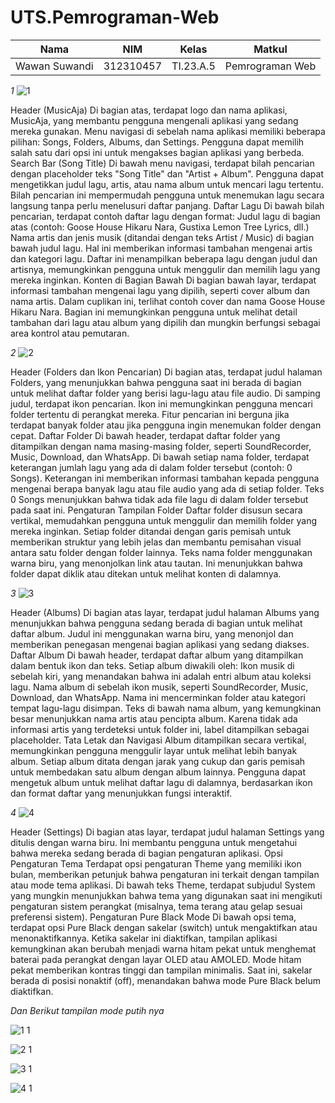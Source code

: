 # UTS.Pemrograman-Web
|**Nama**|**NIM**|**Kelas**|**Matkul**|
|----|---|-----|------|
|Wawan Suwandi|312310457|TI.23.A.5|Pemrograman Web|




 *1* ![1](https://github.com/user-attachments/assets/17c40c39-c55f-41b9-9905-d9d96f3fa355)

Header (MusicAja)
Di bagian atas, terdapat logo dan nama aplikasi, MusicAja, yang membantu pengguna mengenali aplikasi yang sedang mereka gunakan.
Menu navigasi di sebelah nama aplikasi memiliki beberapa pilihan: Songs, Folders, Albums, dan Settings. Pengguna dapat memilih salah satu dari opsi ini untuk mengakses bagian aplikasi yang berbeda.
Search Bar (Song Title)
Di bawah menu navigasi, terdapat bilah pencarian dengan placeholder teks "Song Title" dan "Artist + Album". Pengguna dapat mengetikkan judul lagu, artis, atau nama album untuk mencari lagu tertentu.
Bilah pencarian ini mempermudah pengguna untuk menemukan lagu secara langsung tanpa perlu menelusuri daftar panjang.
Daftar Lagu
Di bawah bilah pencarian, terdapat contoh daftar lagu dengan format:
Judul lagu di bagian atas (contoh: Goose House Hikaru Nara, Gustixa Lemon Tree Lyrics, dll.)
Nama artis dan jenis musik (ditandai dengan teks Artist / Music) di bagian bawah judul lagu. Hal ini memberikan informasi tambahan mengenai artis dan kategori lagu.
Daftar ini menampilkan beberapa lagu dengan judul dan artisnya, memungkinkan pengguna untuk menggulir dan memilih lagu yang mereka inginkan.
Konten di Bagian Bawah
Di bagian bawah layar, terdapat informasi tambahan mengenai lagu yang dipilih, seperti cover album dan nama artis. Dalam cuplikan ini, terlihat contoh    cover dan nama Goose House Hikaru Nara.
Bagian ini memungkinkan pengguna untuk melihat detail tambahan dari lagu atau album yang dipilih dan mungkin berfungsi sebagai area kontrol atau pemutaran.

*2* ![2](https://github.com/user-attachments/assets/55355c83-4261-45a3-b42a-c12a3b0bdeec)

Header (Folders dan Ikon Pencarian)
Di bagian atas, terdapat judul halaman Folders, yang menunjukkan bahwa pengguna saat ini berada di bagian untuk melihat daftar folder yang berisi lagu-lagu atau file audio.
Di samping judul, terdapat ikon pencarian. Ikon ini memungkinkan pengguna mencari folder tertentu di perangkat mereka. Fitur pencarian ini berguna jika terdapat banyak folder atau jika pengguna ingin menemukan folder dengan cepat.
Daftar Folder
Di bawah header, terdapat daftar folder yang ditampilkan dengan nama masing-masing folder, seperti SoundRecorder, Music, Download, dan WhatsApp.
Di bawah setiap nama folder, terdapat keterangan jumlah lagu yang ada di dalam folder tersebut (contoh: 0 Songs). Keterangan ini memberikan informasi tambahan kepada pengguna mengenai berapa banyak lagu atau file audio yang ada di setiap folder.
Teks 0 Songs menunjukkan bahwa tidak ada file lagu di dalam folder tersebut pada saat ini.
Pengaturan Tampilan Folder
Daftar folder disusun secara vertikal, memudahkan pengguna untuk menggulir dan memilih folder yang mereka inginkan. Setiap folder ditandai dengan garis pemisah untuk memberikan struktur yang lebih jelas dan membantu pemisahan visual antara satu folder dengan folder lainnya.
Teks nama folder menggunakan warna biru, yang menonjolkan link atau tautan. Ini menunjukkan bahwa folder dapat diklik atau ditekan untuk melihat konten di dalamnya.

*3* ![3](https://github.com/user-attachments/assets/419fa948-c3fa-46ba-8f38-2787b7815395)

Header (Albums)
Di bagian atas layar, terdapat judul halaman Albums yang menunjukkan bahwa pengguna sedang berada di bagian untuk melihat daftar album.
Judul ini menggunakan warna biru, yang menonjol dan memberikan penegasan mengenai bagian aplikasi yang sedang diakses.
Daftar Album
Di bawah header, terdapat daftar album yang ditampilkan dalam bentuk ikon dan teks. Setiap album diwakili oleh:
Ikon musik di sebelah kiri, yang menandakan bahwa ini adalah entri album atau koleksi lagu.
Nama album di sebelah ikon musik, seperti SoundRecorder, Music, Download, dan WhatsApp. Nama ini mencerminkan folder atau kategori tempat lagu-lagu disimpan.
Teks <unknown> di bawah nama album, yang kemungkinan besar menunjukkan nama artis atau pencipta album. Karena tidak ada informasi artis yang terdeteksi untuk folder ini, label <unknown> ditampilkan sebagai placeholder.
Tata Letak dan Navigasi
Album ditampilkan secara vertikal, memungkinkan pengguna menggulir layar untuk melihat lebih banyak album.
Setiap album ditata dengan jarak yang cukup dan garis pemisah untuk membedakan satu album dengan album lainnya.
Pengguna dapat mengetuk album untuk melihat daftar lagu di dalamnya, berdasarkan ikon dan format daftar yang menunjukkan fungsi interaktif.

*4* ![4](https://github.com/user-attachments/assets/202d9a6d-2bce-4071-bd9d-ad9b7346a1c5)

Header (Settings)
Di bagian atas layar, terdapat judul halaman Settings yang ditulis dengan warna biru. Ini membantu pengguna untuk mengetahui bahwa mereka sedang berada di bagian pengaturan aplikasi.
Opsi Pengaturan Tema
Terdapat opsi pengaturan Theme yang memiliki ikon bulan, memberikan petunjuk bahwa pengaturan ini terkait dengan tampilan atau mode tema aplikasi.
Di bawah teks Theme, terdapat subjudul System yang mungkin menunjukkan bahwa tema yang digunakan saat ini mengikuti pengaturan sistem perangkat (misalnya, tema terang atau gelap sesuai preferensi sistem).
Pengaturan Pure Black Mode
Di bawah opsi tema, terdapat opsi Pure Black dengan sakelar (switch) untuk mengaktifkan atau menonaktifkannya.
Ketika sakelar ini diaktifkan, tampilan aplikasi kemungkinan akan berubah menjadi warna hitam pekat untuk menghemat baterai pada perangkat dengan layar OLED atau AMOLED. Mode hitam pekat memberikan kontras tinggi dan tampilan minimalis.
Saat ini, sakelar berada di posisi nonaktif (off), menandakan bahwa mode Pure Black belum diaktifkan.


*Dan Berikut tampilan mode putih nya*

![1 1](https://github.com/user-attachments/assets/d818db73-3f3c-45f3-b3bd-2fc693e90c23)


![2 1](https://github.com/user-attachments/assets/0ef9931a-985d-4eea-8d33-b8418ede66b9)


![3 1](https://github.com/user-attachments/assets/107d906c-3823-4767-9eb9-be9e5912d96a)


![4 1](https://github.com/user-attachments/assets/898e0450-2573-4de3-b84c-ca7f34d8bc3b)














